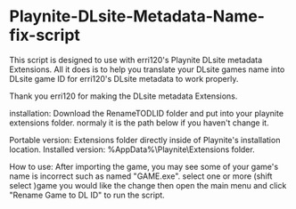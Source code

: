 # Playnite-DLsite-Metadata-Name-fix-script
This script is designed to use with erri120's Playnite DLsite metadata Extensions. All it does is to help you translate your DLsite games name into DLsite game ID for erri120's DLsite metadata to work properly.

Thank you erri120 for making the DLsite metadata Extensions.

installation:
Download the RenameTODLID folder and put into your playnite extensions folder. normaly it is the path below if you haven't change it.

Portable version: Extensions folder directly inside of Playnite's installation location.
Installed version: %AppData%\Playnite\Extensions folder.

How to use:
After importing the game, you may see some of your game's name is incorrect such as named "GAME.exe". select one or more (shift select )game you would like the change then open the main menu and click "Rename Game to DL ID" to run the script.
